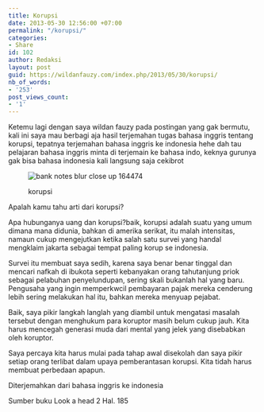 ```yaml
---
title: Korupsi
date: 2013-05-30 12:56:00 +07:00
permalink: "/korupsi/"
categories:
- Share
id: 102
author: Redaksi
layout: post
guid: https://wildanfauzy.com/index.php/2013/05/30/korupsi/
nb_of_words:
- '253'
post_views_count:
- '1'
---
```


Ketemu lagi dengan saya wildan fauzy pada postingan yang gak bermutu, kali ini saya mau berbagi aja hasil terjemahan tugas bahasa inggris tentang korupsi, tepatnya terjemahan bahasa inggris ke indonesia hehe dah tau pelajaran bahasa inggris minta di terjemain ke bahasa indo, keknya gurunya gak bisa bahasa indonesia kali langsung saja cekibrot<figure class="wp-block-image size-large">

<img src="https://i1.wp.com/wildanfauzy.com/wp-content/uploads/2019/05/0b89e-bank-notes-blur-close-up-164474.jpg?w=768&#038;ssl=1" alt="bank notes blur close up 164474" class="wp-image-132" data-recalc-dims="1" /> <figcaption>korupsi </figcaption></figure> 

Apalah kamu tahu arti dari korupsi?

Apa hubunganya uang dan korupsi?baik, korupsi adalah suatu yang umum dimana mana didunia, bahkan di amerika serikat, itu malah intensitas, namaun cukup mengejutkan ketika salah satu survei yang handal mengklaim jakarta sebagai tempat paling korup se indonesia.

Survei itu membuat saya sedih, karena saya benar benar tinggal dan mencari nafkah di ibukota seperti kebanyakan orang tahutanjung priok sebagai pelabuhan penyelundupan, sering skali bukanlah hal yang baru. Pengusaha yang ingin memperkwcil pembayaran pajak mereka cenderung lebih sering melakukan hal itu, bahkan mereka menyuap pejabat.

Baik, saya pikir langkah langlah yang diambil untuk mengatasi masalah tersebut dengan menghukum para koruptor masih belum cukup jauh. Kita harus mencegah generasi muda dari mental yang jelek yang disebabkan oleh koruptor.

Saya percaya kita harus mulai pada tahap awal disekolah dan saya pikir setiap orang terlibat dalam upaya pemberantasan korupsi. Kita tidah harus membuat perbedaan apapun.

Diterjemahkan dari bahasa inggris ke indonesia

Sumber buku Look a head 2 Hal. 185